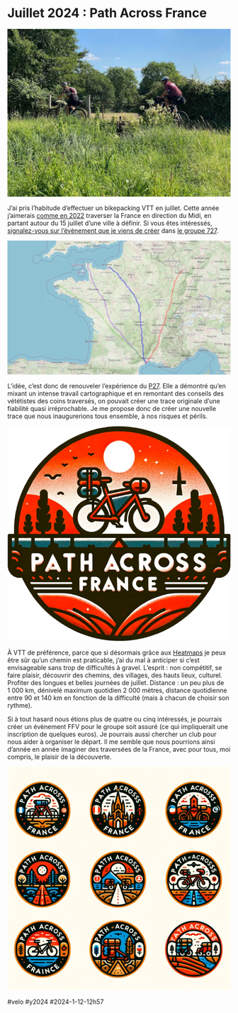 # Juillet 2024 : Path Across France

![Entre forêts et champs](_i/IMG_7931.webp)

J’ai pris l’habitude d’effectuer un bikepacking VTT en juillet. Cette année j’aimerais [comme en 2022](../../2022/7/une-traversee-de-la-france-a-vtt.md) traverser la France en direction du Midi, en partant autour du 15 juillet d’une ville à définir. Si vous êtes intéressés, [signalez-vous sur l’évènement que je viens de créer](https://www.facebook.com/events/7057771327648143?ref=newsfeed) dans [le groupe 727](https://www.facebook.com/groups/727tour).

![Trace originale](_i/pas-map.webp)

L’idée, c’est donc de renouveler l’expérience du [P27](https://727.tcrouzet.com/p27/). Elle a démontré qu’en mixant un intense travail cartographique et en remontant des conseils des vététistes des coins traversés, on pouvait créer une trace originale d’une fiabilité quasi irréprochable. Je me propose donc de créer une nouvelle trace que nous inaugurerions tous ensemble, à nos risques et périls.

![](_i/logo-1.png)

À VTT de préférence, parce que si désormais grâce aux [Heatmaps](../../2022/9/heatmap-le-tracage-social-pour-gravel-et-vtt.md) je peux être sûr qu’un chemin est praticable, j’ai du mal à anticiper si c’est envisageable sans trop de difficultés à gravel. L’esprit : non compétitif, se faire plaisir, découvrir des chemins, des villages, des hauts lieux, culturel. Profiter des longues et belles journées de juillet. Distance : un peu plus de 1 000 km, dénivelé maximum quotidien 2 000 mètres, distance quotidienne entre 90 et 140 km en fonction de la difficulté (mais à chacun de choisir son rythme).

Si à tout hasard nous étions plus de quatre ou cinq intéressés, je pourrais créer un évènement FFV pour le groupe soit assuré (ce qui impliquerait une inscription de quelques euros). Je pourrais aussi chercher un club pour nous aider à organiser le départ. Il me semble que nous pourrions ainsi d’année en année imaginer des traversées de la France, avec pour tous, moi compris, le plaisir de la découverte.

![PAF](_i/logos-1.png)

#velo #y2024 #2024-1-12-12h57
